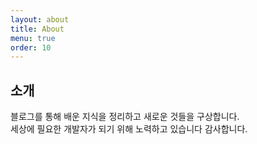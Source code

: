 ```yaml
---
layout: about
title: About
menu: true
order: 10
---
```


## 소개

블로그를 통해 배운 지식을 정리하고 새로운 것들을 구상합니다.   
세상에 필요한 개발자가 되기 위해 노력하고 있습니다 
감사합니다.

